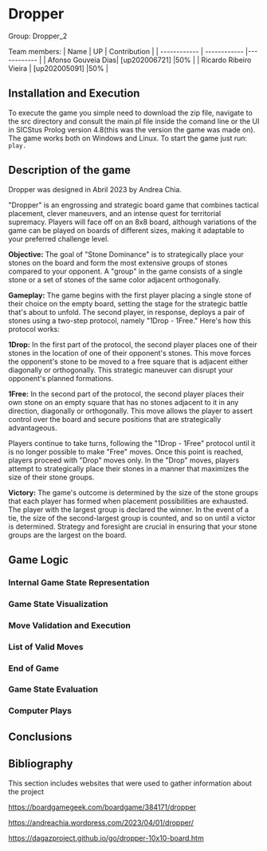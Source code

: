 # Dropper

Group: Dropper_2

Team members:
| Name                         | UP            | Contribution |
| ------------                 | ------------  |------------  |
| Afonso Gouveia Dias| [up202006721] |50%           |
| Ricardo Ribeiro Vieira     | [up202005091] |50%           |

## Installation and Execution

To execute the game you simple need to download the zip file, navigate to the src directory and consult the main.pl file inside the comand line or the UI in SICStus Prolog version 4.8(this was the version the game was made on). 
The game works both on Windows and Linux. To start the game just run:
``` play. ```

## Description of the game

Dropper was designed in Abril 2023 by Andrea Chia.

"Dropper" is an engrossing and strategic board game that combines tactical placement, clever maneuvers, and an intense quest for territorial supremacy. Players will face off on an 8x8 board, although variations of the game can be played on boards of different sizes, making it adaptable to your preferred challenge level.

**Objective:**
The goal of "Stone Dominance" is to strategically place your stones on the board and form the most extensive groups of stones compared to your opponent. A "group" in the game consists of a single stone or a set of stones of the same color adjacent orthogonally.

**Gameplay:**
The game begins with the first player placing a single stone of their choice on the empty board, setting the stage for the strategic battle that's about to unfold. The second player, in response, deploys a pair of stones using a two-step protocol, namely "1Drop - 1Free." Here's how this protocol works:

**1Drop:**
In the first part of the protocol, the second player places one of their stones in the location of one of their opponent's stones. This move forces the opponent's stone to be moved to a free square that is adjacent either diagonally or orthogonally. This strategic maneuver can disrupt your opponent's planned formations.

**1Free:**
In the second part of the protocol, the second player places their own stone on an empty square that has no stones adjacent to it in any direction, diagonally or orthogonally. This move allows the player to assert control over the board and secure positions that are strategically advantageous.

Players continue to take turns, following the "1Drop - 1Free" protocol until it is no longer possible to make "Free" moves. Once this point is reached, players proceed with "Drop" moves only. In the "Drop" moves, players attempt to strategically place their stones in a manner that maximizes the size of their stone groups.

**Victory:**
The game's outcome is determined by the size of the stone groups that each player has formed when placement possibilities are exhausted. The player with the largest group is declared the winner. In the event of a tie, the size of the second-largest group is counted, and so on until a victor is determined. Strategy and foresight are crucial in ensuring that your stone groups are the largest on the board.

## Game Logic 

### Internal Game State Representation

### Game State Visualization

### Move Validation and Execution

### List of Valid Moves

### End of Game

### Game State Evaluation

### Computer Plays

## Conclusions


## Bibliography

This section includes websites that were used to gather information about the project

https://boardgamegeek.com/boardgame/384171/dropper

https://andreachia.wordpress.com/2023/04/01/dropper/

https://dagazproject.github.io/go/dropper-10x10-board.htm
